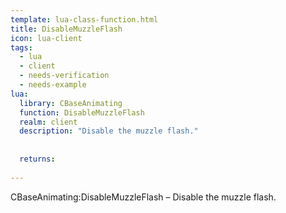 ```yaml
---
template: lua-class-function.html
title: DisableMuzzleFlash
icon: lua-client
tags:
  - lua
  - client
  - needs-verification
  - needs-example
lua:
  library: CBaseAnimating
  function: DisableMuzzleFlash
  realm: client
  description: "Disable the muzzle flash."
  
  
  returns:
    
---
```


<div class="lua__search__keywords">
CBaseAnimating:DisableMuzzleFlash &#x2013; Disable the muzzle flash.
</div>
